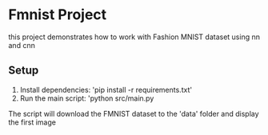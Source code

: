 # Fmnist Project 
this project demonstrates how to work with Fashion MNIST dataset using nn and cnn  


## Setup 
1. Install dependencies: 'pip install -r requirements.txt' 
2. Run the main script: 'python src/main.py 

The script will download the FMNIST dataset to the 'data' folder and display the first image 